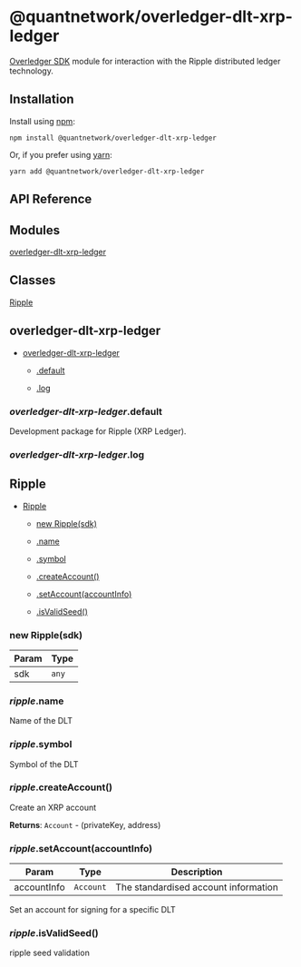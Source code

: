 [docs]: https://github.com/quantnetwork/overledger-sdk-javascript-v2/blob/master/README.md
[repo]: https://github.com/quantnetwork/overledger-sdk-javascript-v2

# @quantnetwork/overledger-dlt-xrp-ledger

[Overledger SDK][repo] module for interaction with the Ripple distributed ledger technology.

## Installation

Install using [npm](https://www.npmjs.org/):
```
npm install @quantnetwork/overledger-dlt-xrp-ledger
```

Or, if you prefer using [yarn](https://yarnpkg.com/):

```
yarn add @quantnetwork/overledger-dlt-xrp-ledger
```

## API Reference

## Modules

<dl>
<dt><a href="#module_overledger-dlt-xrp-ledger">overledger-dlt-xrp-ledger</a></dt>
<dd></dd>
</dl>

## Classes

<dl>
<dt><a href="#Ripple">Ripple</a></dt>
<dd></dd>
</dl>

<a name="module_overledger-dlt-xrp-ledger"></a>

## overledger-dlt-xrp-ledger

* [overledger-dlt-xrp-ledger](#module_overledger-dlt-xrp-ledger)

    * [.default](#module_overledger-dlt-xrp-ledger.default)

    * [.log](#module_overledger-dlt-xrp-ledger.log)


<a name="module_overledger-dlt-xrp-ledger.default"></a>

### *overledger-dlt-xrp-ledger*.default
Development package for Ripple (XRP Ledger).

<a name="module_overledger-dlt-xrp-ledger.log"></a>

### *overledger-dlt-xrp-ledger*.log
<a name="Ripple"></a>

## Ripple

* [Ripple](#Ripple)

    * [new Ripple(sdk)](#new_Ripple_new)

    * [.name](#Ripple+name)

    * [.symbol](#Ripple+symbol)

    * [.createAccount()](#Ripple+createAccount)

    * [.setAccount(accountInfo)](#Ripple+setAccount)

    * [.isValidSeed()](#Ripple+isValidSeed)


<a name="new_Ripple_new"></a>

### new Ripple(sdk)

| Param | Type |
| --- | --- |
| sdk | <code>any</code> | 

<a name="Ripple+name"></a>

### *ripple*.name
Name of the DLT

<a name="Ripple+symbol"></a>

### *ripple*.symbol
Symbol of the DLT

<a name="Ripple+createAccount"></a>

### *ripple*.createAccount()
Create an XRP account

**Returns**: <code>Account</code> - (privateKey, address)  
<a name="Ripple+setAccount"></a>

### *ripple*.setAccount(accountInfo)

| Param | Type | Description |
| --- | --- | --- |
| accountInfo | <code>Account</code> | The standardised account information |

Set an account for signing for a specific DLT

<a name="Ripple+isValidSeed"></a>

### *ripple*.isValidSeed()
ripple seed validation

